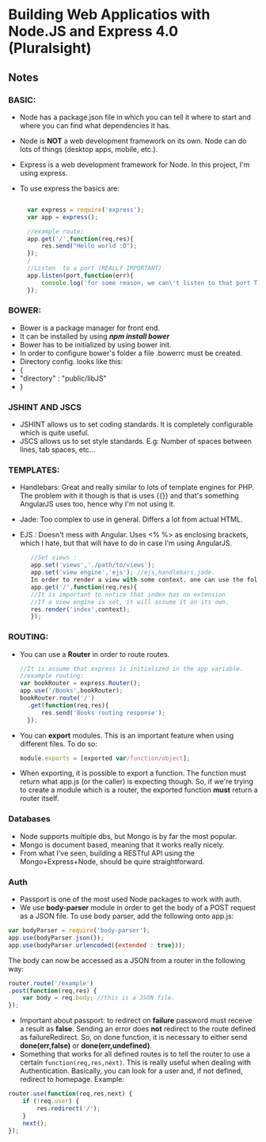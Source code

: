 # Building Web Applicatios with Node.JS and Express 4.0 (Pluralsight)
## Notes
### BASIC:
- Node has a package.json file in which you can tell it where to start and where you can find what dependencies it has.
- Node is **NOT** a web development framework on its own. Node can do lots of things (desktop apps, mobile, etc.).
- Express is a web development framework for Node. In this project, I'm using express.
- To use express the basics are:

  ```js

    var express = require('express');
    var app = express();

    //example route:
    app.get('/',function(req,res){
        res.send("Hello world :D");
    });
    /
    //Listen  to a port (REALLY IMPORTANT)
    app.listen(port,function(err){
        console.log('for some reason, we can\'t listen to that port T.T');
    });
  ```

### BOWER:
- Bower is a package manager for front end.
- It can be installed by using **_npm install bower_**
- Bower has to be initialized by using bower init.
- In order to configure bower's folder a file .bowerrc must be created.
- Directory config. looks like this:
- {
- "directory" : "public/libJS"
- }

### JSHINT AND JSCS
- JSHINT allows us to set coding standards. It is completely configurable which is quite useful.
- JSCS allows us to set style standards. E.g: Number of spaces between lines, tab spaces, etc...

### TEMPLATES:
- Handlebars: Great and really similar to lots of template engines for PHP. The problem with it though is that is uses {{}} and that's something AngularJS uses too, hence why I'm not using it.
- Jade: Too complex to use in general. Differs a lot from actual HTML.
- EJS : Doesn't mess with Angular. Uses <% %> as enclosing brackets, which I hate, but that will have to do in case I'm using AngularJS.

  ```js
     //Set views :
     app.set('views','./path/to/views');
     app.set('view engine','ejs'); //ejs,handlebars,jade.
     In order to render a view with some context, one can use the following:
     app.get('/',function(req,res){
     //It is important to notice that index has no extension
     //If a view engine is set, it will assume it on its own.
     res.render('index',context);
     });
  ```

### ROUTING:
- You can use a **Router** in order to route routes.

  ```js
  //It is assume that express is initialized in the app variable.
  //example routing:
  var bookRouter = express.Router();
  app.use('/Books',bookRouter);
  bookRouter.route('/')
    .get(function(req,res){
        res.send('Books routing response');
    });
  ```

- You can **export** modules. This is an important feature when using different files. To do so:

  ```js
  module.exports = [exported var/function/object];
  ```

- When exporting, it is possible to export a function. The function must return what app.js (or the caller) is expecting though. So, if we're trying to create a module which is a router, the exported function **must** return a router itself.

### Databases
- Node supports multiple dbs, but Mongo is by far the most popular.
- Mongo is document based, meaning that it works really nicely.
- From what I've seen, building a RESTful API using the Mongo+Express+Node, should be quire straightforward.

### Auth
- Passport is one of the most used Node packages to work with auth.
- We use **body-parser** module in order to get the body of a POST request as a JSON file. To use body parser, add the following onto app.js:

```js
var bodyParser = require('body-parser');
app.use(bodyParser.json());
app.use(bodyParser.urlencoded({extended : true}));
```

The body can now be accessed as a JSON from a router in the following way:

```js
router.route('/example')
.post(function(req,res) {
    var body = req.body; //this is a JSON file.
});
```

- Important about passport: to redirect on **failure** password must receive a result as **false**. Sending an error does **not** redirect to the route defined as failureRedirect. So, on done function, it is necessary to either send **done(err,false)** or **done(err,undefined)**.
- Something that works for all defined routes is to tell the router to use a certain `function(req,res,next)`. This is really useful when dealing with Authentication. Basically, you can look for a user and, if not defined, redirect to homepage. Example:

```js
router.use(function(req,res,next) {
    if (!req.user) {
        res.redirect('/');
    }
    next();
});
```
